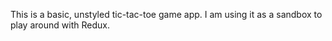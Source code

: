 This is a basic, unstyled tic-tac-toe game app. 
I am using it as a sandbox to play around with Redux. 
